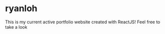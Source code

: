 # ryanloh
This is my current active portfolio website created with ReactJS! Feel free to take a look 
